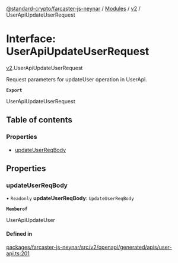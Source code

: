 [@standard-crypto/farcaster-js-neynar](../README.md) / [Modules](../modules.md) / [v2](../modules/v2.md) / UserApiUpdateUserRequest

# Interface: UserApiUpdateUserRequest

[v2](../modules/v2.md).UserApiUpdateUserRequest

Request parameters for updateUser operation in UserApi.

**`Export`**

UserApiUpdateUserRequest

## Table of contents

### Properties

- [updateUserReqBody](v2.UserApiUpdateUserRequest.md#updateuserreqbody)

## Properties

### updateUserReqBody

• `Readonly` **updateUserReqBody**: `UpdateUserReqBody`

**`Memberof`**

UserApiUpdateUser

#### Defined in

[packages/farcaster-js-neynar/src/v2/openapi/generated/apis/user-api.ts:201](https://github.com/standard-crypto/farcaster-js/blob/main/packages/farcaster-js-neynar/src/v2/openapi/generated/apis/user-api.ts#L201)
